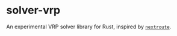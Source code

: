 # solver-vrp

An experimental VRP solver library for Rust, inspired by [`nextroute`](https://github.com/nextmv-io/nextroute).
